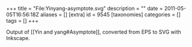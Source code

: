 +++
title = "File:Yinyang-asymptote.svg"
description = ""
date = 2011-05-05T16:56:18Z
aliases = []
[extra]
id = 9545
[taxonomies]
categories = []
tags = []
+++

Output of [[Yin and yang#Asymptote]], converted from EPS to SVG with Inkscape.
